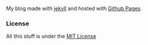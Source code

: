 My blog made with [jekyll](http://jekyllrb.com) and hosted with [Github Pages](https://pages.github.com/).

### License
All this stuff is under the [MIT License](https://raw.githubusercontent.com/alex-keyes/alex-keyes.github.io/master/LICENSE)
